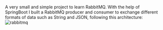 A very small and simple project to learn RabbitMQ. With the help of SpringBoot I built a RabbitMQ producer and consumer to exchange different formats of data such as String and JSON, following this architecture:
![rabbitmq](https://github.com/VadeanFlaviuAlexandru/SpringBoot_With_RabbitMQ/assets/103831098/9acdc0a8-d3e2-495a-ba11-00ecc60c8c85)
